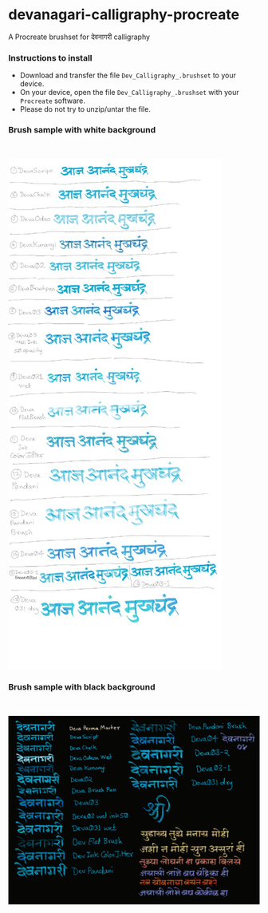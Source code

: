 # devanagari-calligraphy-procreate
A Procreate brushset for देवनागरी calligraphy

### Instructions to install
* Download and transfer the file `Dev_Calligraphy_.brushset` to your device.
* On your device, open the file `Dev_Calligraphy_.brushset` with your `Procreate` software.
* Please do not try to unzip/untar the file.

### Brush sample with white background
<br>
 
![alt text](DevaBrushSetSampleWhiteBackground.jpeg)


### Brush sample with black background
<br>
 
![alt text](DevaBrushSetSampleBlackBackground.png)
